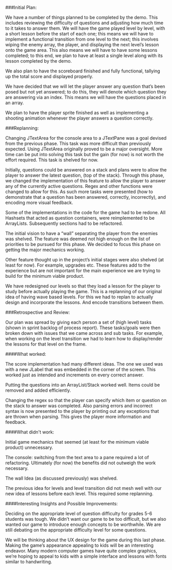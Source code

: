 ###Initial Plan:

We have a number of things planned to be completed by the demo.  This includes reviewing the difficulty of questions and adjusting how much time to it takes to answer them.  We will have the game played level by level, with a short lesson before the start of each one; this means we will have to implement a functional transition from one level to the next; this involves wiping the enemy array, the player, and displaying the next level’s lesson onto the game area.  This also means we will have to have some lessons completed; to this end, we plan to have at least a single level along with its lesson completed by the demo.

We also plan to have the scoreboard finished and fully functional, tallying up the total score and displayed properly.

We have decided that we will let the player answer any question that’s been posed but not yet answered; to do this, they will denote which question they are answering via an index.  This means we will have the questions placed in an array.

We plan to have the player sprite finished as well as implementing a shooting animation whenever the player answers a question correctly.


###Replanning:

Changing JTextArea for the console area to a JTextPane was a goal devised from the previous phase. This task was more difficult than previously expected. Using JTextArea originally proved to be a major oversight. More time can be put into solving this task but the gain (for now) is not worth the effort required. This task is shelved for now.

Initially, questions could be answered on a stack and plans were to allow the player to answer the latest question, (top of the stack). Through this phase, we changed the implementation of this feature to allow the player to answer any of the currently active questions. Regex and other functions were changed to allow for this. As such more tasks were presented (how to demonstrate that a question has been answered, correctly, incorrectly), and encoding more visual feedback.

Some of the implementations in the code for the game had to be redone. All Hashsets that acted as question containers, were reimplemented to be ArrayLists. Subsequently sections had to be refactored.

The initial vision to have a “wall” separating the player from the enemies was shelved. The feature was deemed not high enough on the list of priorities to be pursued for this phase. We decided to focus this phase on getting the major mechanics working.

Other feature thought up in the project’s initial stages were also shelved (at least for now). For example, upgrades etc. These features add to the experience but are not important for the main experience we are trying to build for the minimum viable product.

We have redesigned our levels so that they load a lesson for the player to study before actually playing the game. This is a replanning of our original idea of having wave based levels. For this we had to replan to actually design and incorporate the lessons. And encode transitions between them.



###Retrospective and Review:

Our plan was spread by giving each person a set of (high level) tasks (shown in sprint backlog of process report). These tasks/goals were then broken down with issues that we came across and sub tasks. For example, when working on the level transition we had to learn how to display/render the lessons for that level on the frame.


####What worked:

The score implementation had many different ideas. The one we used was with a new JLabel that was embedded in the corner of the screen. This worked just as intended and increments on every correct answer.

Putting the questions into an ArrayList/Stack worked well. Items could be removed and added efficiently. 

Changing the regex so that the player can specify which item or question on the stack to answer was completed. Also parsing errors and incorrect syntax is now presented to the player by printing out any exceptions that are thrown when parsing. This gives the player more information and feedback.


####What didn't work:

Initial game mechanics that seemed (at least for the minimum viable product) unnecessary.

The console: switching from the text area to a pane required a lot of refactoring. Ultimately (for now) the benefits did not outweigh the work necessary.

The wall Idea (as discussed previously) was shelved.

The previous idea for levels and level transition did not mesh well with our new idea of  lessons before each level. This required some replanning.

 
####Interesting Insights and Possible Improvements:

Deciding on the appropriate level of question difficulty for grades 5-6 students was tough.  We didn’t want our game to be too difficult, but we also wanted our game to introduce enough concepts to be worthwhile.  We are still debating on the appropriate difficulty level for some questions.

We will be thinking about the UX design for the game during this last phase. Making the game’s appearance appealing to kids will be an interesting endeavor. Many modern computer games have quite complex graphics, we’re hoping to appeal to kids with a simple interface and lessons with fonts similar to handwriting. 
